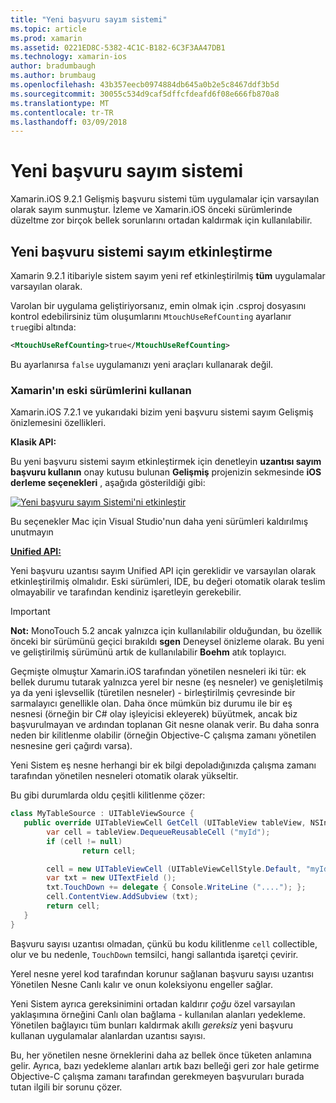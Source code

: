 ```yaml
---
title: "Yeni başvuru sayım sistemi"
ms.topic: article
ms.prod: xamarin
ms.assetid: 0221ED8C-5382-4C1C-B182-6C3F3AA47DB1
ms.technology: xamarin-ios
author: bradumbaugh
ms.author: brumbaug
ms.openlocfilehash: 43b357eecb0974884db645a0b2e5c8467ddf3b5d
ms.sourcegitcommit: 30055c534d9caf5dffcfdeafd6f08e666fb870a8
ms.translationtype: MT
ms.contentlocale: tr-TR
ms.lasthandoff: 03/09/2018
---
```

# <a name="new-reference-counting-system"></a>Yeni başvuru sayım sistemi

Xamarin.iOS 9.2.1 Gelişmiş başvuru sistemi tüm uygulamalar için varsayılan olarak sayım sunmuştur. İzleme ve Xamarin.iOS önceki sürümlerinde düzeltme zor birçok bellek sorunlarını ortadan kaldırmak için kullanılabilir.

## <a name="enabling-the-new-reference-counting-system"></a>Yeni başvuru sistemi sayım etkinleştirme

Xamarin 9.2.1 itibariyle sistem sayım yeni ref etkinleştirilmiş **tüm** uygulamalar varsayılan olarak.

Varolan bir uygulama geliştiriyorsanız, emin olmak için .csproj dosyasını kontrol edebilirsiniz tüm oluşumlarını `MtouchUseRefCounting` ayarlanır `true`gibi altında:

```xml
<MtouchUseRefCounting>true</MtouchUseRefCounting>
```

Bu ayarlanırsa `false` uygulamanızı yeni araçları kullanarak değil.

### <a name="using-older-versions-of-xamarin"></a>Xamarin'ın eski sürümlerini kullanan

Xamarin.iOS 7.2.1 ve yukarıdaki bizim yeni başvuru sistemi sayım Gelişmiş önizlemesini özellikleri.

**Klasik API:**

Bu yeni başvuru sistemi sayım etkinleştirmek için denetleyin **uzantısı sayım başvuru kullanın** onay kutusu bulunan **Gelişmiş** projenizin sekmesinde **iOS derleme seçenekleri** , aşağıda gösterildiği gibi: 

[![](newrefcount-images/image1.png "Yeni başvuru sayım Sistemi'ni etkinleştir")](newrefcount-images/image1.png#lightbox)

Bu seçenekler Mac için Visual Studio'nun daha yeni sürümleri kaldırılmış unutmayın

 **[Unified API:](~/cross-platform/macios/unified/index.md)**

 Yeni başvuru uzantısı sayım Unified API için gereklidir ve varsayılan olarak etkinleştirilmiş olmalıdır. Eski sürümleri, IDE, bu değeri otomatik olarak teslim olmayabilir ve tarafından kendiniz işaretleyin gerekebilir.

    
> [!IMPORTANT]
> **Not:** MonoTouch 5.2 ancak yalnızca için kullanılabilir olduğundan, bu özellik önceki bir sürümünü geçici bırakıldı **sgen** Deneysel önizleme olarak. Bu yeni ve geliştirilmiş sürümünü artık de kullanılabilir **Boehm** atık toplayıcı.


Geçmişte olmuştur Xamarin.iOS tarafından yönetilen nesneleri iki tür: ek bellek durumu tutarak yalnızca yerel bir nesne (eş nesneler) ve genişletilmiş ya da yeni işlevsellik (türetilen nesneler) - birleştirilmiş çevresinde bir sarmalayıcı genellikle olan. Daha önce mümkün biz durumu ile bir eş nesnesi (örneğin bir C# olay işleyicisi ekleyerek) büyütmek, ancak biz başvurulmayan ve ardından toplanan Git nesne olanak verir. Bu daha sonra neden bir kilitlenme olabilir (örneğin Objective-C çalışma zamanı yönetilen nesnesine geri çağırdı varsa).

Yeni Sistem eş nesne herhangi bir ek bilgi depoladığınızda çalışma zamanı tarafından yönetilen nesneleri otomatik olarak yükseltir.

Bu gibi durumlarda oldu çeşitli kilitlenme çözer:

```csharp
class MyTableSource : UITableViewSource {
   public override UITableViewCell GetCell (UITableView tableView, NSIndexPath indexPath) {
        var cell = tableView.DequeueReusableCell ("myId");
        if (cell != null)
                return cell;

        cell = new UITableViewCell (UITableViewCellStyle.Default, "myId");
        var txt = new UITextField ();
        txt.TouchDown += delegate { Console.WriteLine ("...."); };
        cell.ContentView.AddSubview (txt);
        return cell;
   }
}
```

Başvuru sayısı uzantısı olmadan, çünkü bu kodu kilitlenme `cell` collectible, olur ve bu nedenle, `TouchDown` temsilci, hangi sallantıda işaretçi çevirir.

Yerel nesne yerel kod tarafından korunur sağlanan başvuru sayısı uzantısı Yönetilen Nesne Canlı kalır ve onun koleksiyonu engeller sağlar.

Yeni Sistem ayrıca gereksinimini ortadan kaldırır *çoğu* özel varsayılan yaklaşımına örneğini Canlı olan bağlama - kullanılan alanları yedekleme. Yönetilen bağlayıcı tüm bunları kaldırmak akıllı *gereksiz* yeni başvuru kullanan uygulamalar alanlardan uzantısı sayısı.

Bu, her yönetilen nesne örneklerini daha az bellek önce tüketen anlamına gelir. Ayrıca, bazı yedekleme alanları artık bazı belleği geri zor hale getirme Objective-C çalışma zamanı tarafından gerekmeyen başvuruları burada tutan ilgili bir sorunu çözer.
